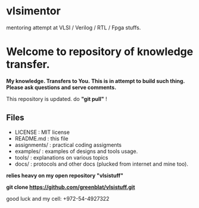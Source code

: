 # vlsimentor
mentoring attempt at VLSI / Verilog / RTL / Fpga stuffs.

# Welcome to repository of knowledge transfer.
**My knowledge. Transfers to You.** 
**This is in attempt to build  such thing. Please ask questions and serve comments.**

This repository is updated. do **"git pull"** !

## Files

- LICENSE  : MIT license
- README.md  : this file
- assignments/  : practical coding assigments
- examples/     : examples of designs and tools usage.
- tools/        : explanations on various topics
- docs/        :  protocols  and other docs (plucked from internet and mine too).

**relies heavy on my open repository "vlsistuff"**

**git clone https://github.com/greenblat/vlsistuff.git**

good luck and my cell: +972-54-4927322


